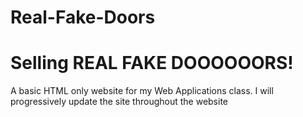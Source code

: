# Real-Fake-Doors
# Selling REAL FAKE DOOOOOORS!
A basic HTML only website for my Web Applications class.
I will progressively update the site throughout the website
